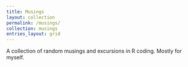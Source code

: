 ```yaml
---
title: Musings
layout: collection
permalink: /musings/
collection: musings
entries_layout: grid
---
```


A collection of random musings and excursions in R coding. Mostly for myself.
